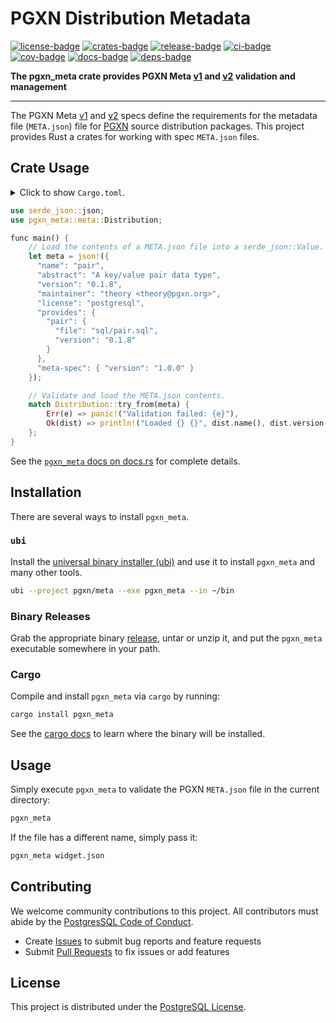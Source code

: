 # PGXN Distribution Metadata

[![license-badge]][license] [![crates-badge]][crates] [![release-badge]][release] [![ci-badge]][ci] [![cov-badge]][cov] [![docs-badge]][docs] [![deps-badge]][deps]


**The pgxn_meta crate provides PGXN Meta [v1] and [v2] validation and management**

---

The PGXN Meta [v1] and [v2] specs define the requirements for the metadata
file (`META.json`) file for [PGXN] source distribution packages. This project
provides Rust a crates for working with spec `META.json` files.

Crate Usage
-----------

<details>
<summary>Click to show <code>Cargo.toml</code>.</summary>

```toml
[dependencies]
serde_json = "1.0"
pgxn_meta = "0.2"
```
</details>

``` rust
use serde_json::json;
use pgxn_meta::meta::Distribution;

func main() {
    // Load the contents of a META.json file into a serde_json::Value.
    let meta = json!({
      "name": "pair",
      "abstract": "A key/value pair data type",
      "version": "0.1.8",
      "maintainer": "theory <theory@pgxn.org>",
      "license": "postgresql",
      "provides": {
        "pair": {
          "file": "sql/pair.sql",
          "version": "0.1.8"
        }
      },
      "meta-spec": { "version": "1.0.0" }
    });

    // Validate and load the META.json contents.
    match Distribution::try_from(meta) {
        Err(e) => panic!("Validation failed: {e}"),
        Ok(dist) => println!("Loaded {} {}", dist.name(), dist.version()),
    };
}
```

See the [`pgxn_meta` docs on docs.rs] for complete details.

Installation
------------

There are several ways to install `pgxn_meta`.

### `ubi`

Install the [universal binary installer (ubi)][ubi] and use it to install
`pgxn_meta` and many other tools.

``` sh
ubi --project pgxn/meta --exe pgxn_meta --in ~/bin
```

### Binary Releases

Grab the appropriate binary [release], untar or unzip it, and put the
`pgxn_meta` executable somewhere in your path.

### Cargo

Compile and install `pgxn_meta` via `cargo` by running:

``` sh
cargo install pgxn_meta
```

See the [cargo docs] to learn where the binary will be installed.

Usage
-----

Simply execute `pgxn_meta` to validate the PGXN `META.json` file in the
current directory:

``` sh
pgxn_meta
```

If the file has a different name, simply pass it:

``` sh
pgxn_meta widget.json
```

Contributing
------------

We welcome community contributions to this project. All contributors must
abide by the [PostgresSQL Code of Conduct].

*   Create [Issues] to submit bug reports and feature requests
*   Submit [Pull Requests] to fix issues or add features

License
-------

This project is distributed under the [PostgreSQL License][license].

  [license-badge]: https://img.shields.io/badge/License-PostgreSQL-blue.svg "⚖️ PostgreSQL License"
  [license]: https://opensource.org/licenses/PostgreSQL "⚖️ PostgreSQL License"
  [crates-badge]: https://img.shields.io/crates/v/pgxn_meta.svg "📦 Crate"
  [crates]: https://crates.io/crates/pgxn_meta "📦 Crate"
  [docs-badge]: https://docs.rs/pgxn_meta/badge.svg "📚 Docs Status"
  [docs]: https://docs.rs/pgxn_meta "📚 Docs Status"
  [ci-badge]: https://github.com/pgxn/meta/actions/workflows/test-and-lint.yml/badge.svg "🧪 Test and Lint"
  [ci]: https://github.com/pgxn/meta/actions/workflows/test-and-lint "🧪 Test and Lint"
  [cov-badge]: https://codecov.io/gh/pgxn/meta/graph/badge.svg?token=5DOLLPIHEO "📊 Code Coverage"
  [cov]: https://codecov.io/gh/pgxn/meta "📊 Code Coverage"
  [deps-badge]: https://deps.rs/repo/github/pgxn/meta/status.svg "⬆️ Dependency Status"
  [deps]: https://deps.rs/repo/github/pgxn/meta "⬆️ Dependency Status"
  [release-badge]: https://img.shields.io/github/release/pgxn/meta.svg  "🚀 Latest Release"
  [release]: https://github.com/pgxn/meta/releases/latest "🚀 Latest Release"
  [v1]: https://rfcs.pgxn.org/0001-meta-spec-v1.html
  [v2]: https://github.com/pgxn/rfcs/pull/3
  [PGXN]: https://pgxn.org "PGXN: PostgreSQL Extension Network"
  [`pgxn_meta` docs on docs.rs]: https://docs.rs/ubi/latest/pgxn_meta/
  [ubi]: https://github.com/houseabsolute/ubi
  [release]: https://github.com/pgxn/meta/releases
  [cargo docs]: https://doc.rust-lang.org/cargo/commands/cargo-install.html
  [PostgresSQL Code of Conduct]: https://www.postgresql.org/about/policies/coc/
  [Issues]: https://github.com/pgxn/meta/issues
  [Pull Requests]: https://github.com/pgxn/meta/pulls
